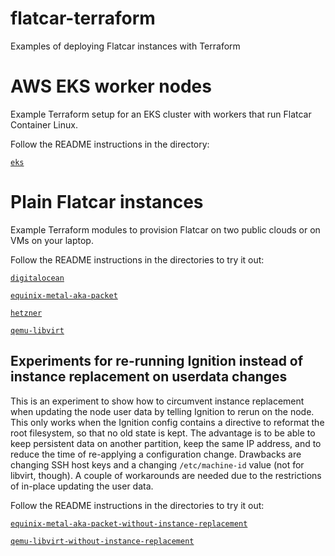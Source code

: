 # flatcar-terraform
Examples of deploying Flatcar instances with Terraform

# AWS EKS worker nodes

Example Terraform setup for an EKS cluster with workers that run Flatcar Container Linux.

Follow the README instructions in the directory:

[`eks`](eks)

# Plain Flatcar instances

Example Terraform modules to provision Flatcar on two public clouds or on VMs on your laptop.

Follow the README instructions in the directories to try it out:

[`digitalocean`](digitalocean)

[`equinix-metal-aka-packet`](equinix-metal-aka-packet)

[`hetzner`](hetzner)

[`qemu-libvirt`](qemu-libvirt)

## Experiments for re-running Ignition instead of instance replacement on userdata changes

This is an experiment to show how to circumvent instance replacement when updating the node user data by telling Ignition to rerun on the node. This only works when the Ignition config contains a directive to reformat the root filesystem, so that no old state is kept. The advantage is to be able to keep persistent data on another partition, keep the same IP address, and to reduce the time of re-applying a configuration change.
Drawbacks are changing SSH host keys and a changing `/etc/machine-id` value (not for libvirt, though).
A couple of workarounds are needed due to the restrictions of in-place updating the user data.

Follow the README instructions in the directories to try it out:

[`equinix-metal-aka-packet-without-instance-replacement`](equinix-metal-aka-packet-without-instance-replacement)

[`qemu-libvirt-without-instance-replacement`](qemu-libvirt-without-instance-replacement)
